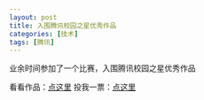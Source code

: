 ```yaml
---
layout: post
title: 入围腾讯校园之星优秀作品
categories: [技术]
tags: [腾讯]
---
```


业余时间参加了一个比赛，入围腾讯校园之星优秀作品

看看作品：[点这里](http://113.105.93.40:8080/LambSousou/)
投我一票：[点这里](http://labs.soso.com/app.q?app=innovation&type=2&%20id=15)
